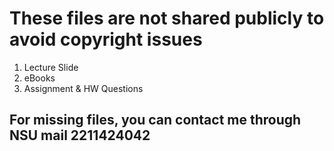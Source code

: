 # These files are not shared publicly to avoid copyright issues

01. Lecture Slide
02. eBooks
03. Assignment & HW Questions

## For missing files, you can contact me through NSU mail 2211424042
